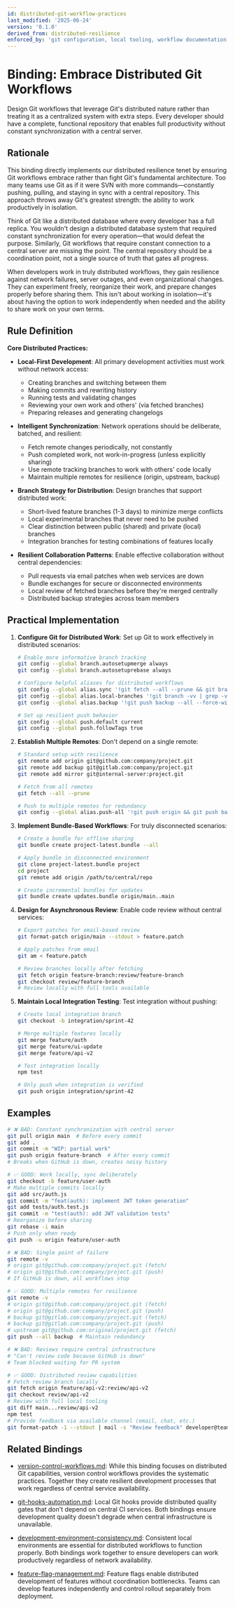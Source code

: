 ```yaml
---
id: distributed-git-workflow-practices
last_modified: '2025-06-24'
version: '0.1.0'
derived_from: distributed-resilience
enforced_by: 'git configuration, local tooling, workflow documentation, team practices'
---
```

# Binding: Embrace Distributed Git Workflows

Design Git workflows that leverage Git's distributed nature rather than treating it as a centralized system with extra steps. Every developer should have a complete, functional repository that enables full productivity without constant synchronization with a central server.

## Rationale

This binding directly implements our distributed resilience tenet by ensuring Git workflows embrace rather than fight Git's fundamental architecture. Too many teams use Git as if it were SVN with more commands—constantly pushing, pulling, and staying in sync with a central repository. This approach throws away Git's greatest strength: the ability to work productively in isolation.

Think of Git like a distributed database where every developer has a full replica. You wouldn't design a distributed database system that required constant synchronization for every operation—that would defeat the purpose. Similarly, Git workflows that require constant connection to a central server are missing the point. The central repository should be a coordination point, not a single source of truth that gates all progress.

When developers work in truly distributed workflows, they gain resilience against network failures, server outages, and even organizational changes. They can experiment freely, reorganize their work, and prepare changes properly before sharing them. This isn't about working in isolation—it's about having the option to work independently when needed and the ability to share work on your own terms.

## Rule Definition

**Core Distributed Practices:**

- **Local-First Development**: All primary development activities must work without network access:
  - Creating branches and switching between them
  - Making commits and rewriting history
  - Running tests and validating changes
  - Reviewing your own work and others' (via fetched branches)
  - Preparing releases and generating changelogs

- **Intelligent Synchronization**: Network operations should be deliberate, batched, and resilient:
  - Fetch remote changes periodically, not constantly
  - Push completed work, not work-in-progress (unless explicitly sharing)
  - Use remote tracking branches to work with others' code locally
  - Maintain multiple remotes for resilience (origin, upstream, backup)

- **Branch Strategy for Distribution**: Design branches that support distributed work:
  - Short-lived feature branches (1-3 days) to minimize merge conflicts
  - Local experimental branches that never need to be pushed
  - Clear distinction between public (shared) and private (local) branches
  - Integration branches for testing combinations of features locally

- **Resilient Collaboration Patterns**: Enable effective collaboration without central dependencies:
  - Pull requests via email patches when web services are down
  - Bundle exchanges for secure or disconnected environments
  - Local review of fetched branches before they're merged centrally
  - Distributed backup strategies across team members

## Practical Implementation

1. **Configure Git for Distributed Work**: Set up Git to work effectively in distributed scenarios:

   ```bash
   # Enable more informative branch tracking
   git config --global branch.autosetupmerge always
   git config --global branch.autosetuprebase always

   # Configure helpful aliases for distributed workflows
   git config --global alias.sync '!git fetch --all --prune && git branch -vv'
   git config --global alias.local-branches '!git branch -vv | grep -v origin'
   git config --global alias.backup '!git push backup --all --force-with-lease'

   # Set up resilient push behavior
   git config --global push.default current
   git config --global push.followTags true
   ```

2. **Establish Multiple Remotes**: Don't depend on a single remote:

   ```bash
   # Standard setup with resilience
   git remote add origin git@github.com:company/project.git
   git remote add backup git@gitlab.com:company/project.git
   git remote add mirror git@internal-server:project.git

   # Fetch from all remotes
   git fetch --all --prune

   # Push to multiple remotes for redundancy
   git config --global alias.push-all '!git push origin && git push backup'
   ```

3. **Implement Bundle-Based Workflows**: For truly disconnected scenarios:

   ```bash
   # Create a bundle for offline sharing
   git bundle create project-latest.bundle --all

   # Apply bundle in disconnected environment
   git clone project-latest.bundle project
   cd project
   git remote add origin /path/to/central/repo

   # Create incremental bundles for updates
   git bundle create updates.bundle origin/main..main
   ```

4. **Design for Asynchronous Review**: Enable code review without central services:

   ```bash
   # Export patches for email-based review
   git format-patch origin/main --stdout > feature.patch

   # Apply patches from email
   git am < feature.patch

   # Review branches locally after fetching
   git fetch origin feature-branch:review/feature-branch
   git checkout review/feature-branch
   # Review locally with full tools available
   ```

5. **Maintain Local Integration Testing**: Test integration without pushing:

   ```bash
   # Create local integration branch
   git checkout -b integration/sprint-42

   # Merge multiple features locally
   git merge feature/auth
   git merge feature/ui-update
   git merge feature/api-v2

   # Test integration locally
   npm test

   # Only push when integration is verified
   git push origin integration/sprint-42
   ```

## Examples

```bash
# ❌ BAD: Constant synchronization with central server
git pull origin main  # Before every commit
git add .
git commit -m "WIP: partial work"
git push origin feature-branch  # After every commit
# Breaks when GitHub is down, creates noisy history

# ✅ GOOD: Work locally, sync deliberately
git checkout -b feature/user-auth
# Make multiple commits locally
git add src/auth.js
git commit -m "feat(auth): implement JWT token generation"
git add tests/auth.test.js
git commit -m "test(auth): add JWT validation tests"
# Reorganize before sharing
git rebase -i main
# Push only when ready
git push -u origin feature/user-auth
```

```bash
# ❌ BAD: Single point of failure
git remote -v
# origin git@github.com:company/project.git (fetch)
# origin git@github.com:company/project.git (push)
# If GitHub is down, all workflows stop

# ✅ GOOD: Multiple remotes for resilience
git remote -v
# origin git@github.com:company/project.git (fetch)
# origin git@github.com:company/project.git (push)
# backup git@gitlab.com:company/project.git (fetch)
# backup git@gitlab.com:company/project.git (push)
# upstream git@github.com:original/project.git (fetch)
git push --all backup  # Maintain redundancy
```

```bash
# ❌ BAD: Reviews require central infrastructure
# "Can't review code because GitHub is down"
# Team blocked waiting for PR system

# ✅ GOOD: Distributed review capabilities
# Fetch review branch locally
git fetch origin feature/api-v2:review/api-v2
git checkout review/api-v2
# Review with full local tooling
git diff main...review/api-v2
npm test
# Provide feedback via available channel (email, chat, etc.)
git format-patch -1 --stdout | mail -s "Review feedback" developer@team.com
```

## Related Bindings

- [version-control-workflows.md](version-control-workflows.md): While this binding focuses on distributed Git capabilities, version control workflows provides the systematic practices. Together they create resilient development processes that work regardless of central service availability.

- [git-hooks-automation.md](git-hooks-automation.md): Local Git hooks provide distributed quality gates that don't depend on central CI services. Both bindings ensure development quality doesn't degrade when central infrastructure is unavailable.

- [development-environment-consistency.md](development-environment-consistency.md): Consistent local environments are essential for distributed workflows to function properly. Both bindings work together to ensure developers can work productively regardless of network availability.

- [feature-flag-management.md](feature-flag-management.md): Feature flags enable distributed development of features without coordination bottlenecks. Teams can develop features independently and control rollout separately from deployment.
